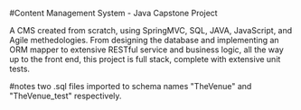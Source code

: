 #Content Management System - Java Capstone Project

A CMS created from scratch, using SpringMVC, SQL, JAVA, JavaScript, and Agile methedologies. From designing the database and implementing an ORM mapper to extensive RESTful service and business logic, all the way up to the front end, this project is full stack, complete with extensive unit tests.



#notes
two .sql files imported to schema names "TheVenue" and "TheVenue_test" respectively.

